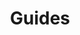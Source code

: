 ---
title: Guides
weight: 89
description: >-
  Nesta seção, você encontra casos de uso do Charles.
---